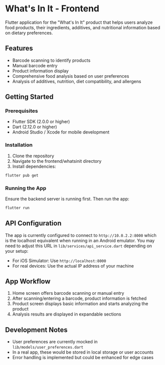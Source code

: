 # What's In It - Frontend

Flutter application for the "What's In It" product that helps users analyze food products, their ingredients, additives, and nutritional information based on dietary preferences.

## Features

- Barcode scanning to identify products
- Manual barcode entry
- Product information display
- Comprehensive food analysis based on user preferences
- Analysis of additives, nutrition, diet compatibility, and allergens

## Getting Started

### Prerequisites

- Flutter SDK (2.0.0 or higher)
- Dart (2.12.0 or higher)
- Android Studio / Xcode for mobile development

### Installation

1. Clone the repository
2. Navigate to the frontend/whatsinit directory
3. Install dependencies:

```bash
flutter pub get
```

### Running the App

Ensure the backend server is running first. Then run the app:

```bash
flutter run
```

## API Configuration

The app is currently configured to connect to `http://10.0.2.2:8000` which is the localhost equivalent when running in an Android emulator. You may need to adjust this URL in `lib/services/api_service.dart` depending on your setup:

- For iOS Simulator: Use `http://localhost:8000`
- For real devices: Use the actual IP address of your machine

## App Workflow

1. Home screen offers barcode scanning or manual entry
2. After scanning/entering a barcode, product information is fetched
3. Product screen displays basic information and starts analyzing the product
4. Analysis results are displayed in expandable sections

## Development Notes

- User preferences are currently mocked in `lib/models/user_preferences.dart`
- In a real app, these would be stored in local storage or user accounts
- Error handling is implemented but could be enhanced for edge cases 